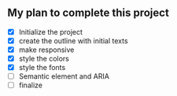 ## My plan to complete this project

- [x] Initialize the project
- [x] create the outline with initial texts
- [x] make responsive
- [x] style the colors
- [x] style the fonts
- [ ] Semantic element and ARIA 
- [ ] finalize
